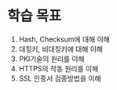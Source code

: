 # 학습 목표

1. Hash, Checksum에 대해 이해
2. 대칭키, 비대칭키에 대해 이해
3. PKI기술의 원리를 이해
4. HTTPS의 작동 원리를 이해
5. SSL 인증서 검증방법을 이해